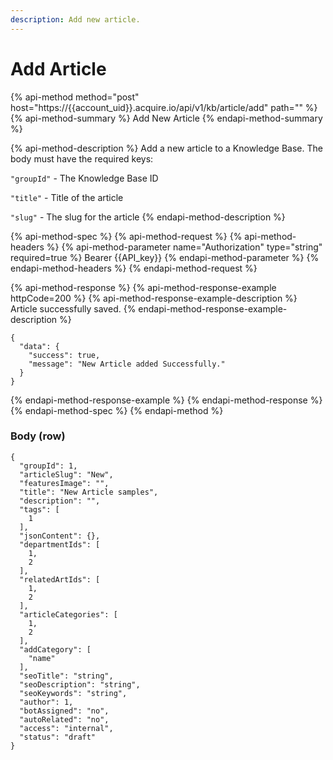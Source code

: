 ```yaml
---
description: Add new article.
---
```


# Add Article

{% api-method method="post" host="https://{{account\_uid}}.acquire.io/api/v1/kb/article/add" path="" %}
{% api-method-summary %}
Add New Article
{% endapi-method-summary %}

{% api-method-description %}
Add a new article to a Knowledge Base. The body must have the required keys:   
   
`"groupId"` - The Knowledge Base ID   
  
`"title"` - Title of the article   
  
`"slug"` - The slug for the article
{% endapi-method-description %}

{% api-method-spec %}
{% api-method-request %}
{% api-method-headers %}
{% api-method-parameter name="Authorization" type="string" required=true %}
Bearer {{API\_key}}
{% endapi-method-parameter %}
{% endapi-method-headers %}
{% endapi-method-request %}

{% api-method-response %}
{% api-method-response-example httpCode=200 %}
{% api-method-response-example-description %}
Article successfully saved.
{% endapi-method-response-example-description %}

```
{
  "data": {
    "success": true,
    "message": "New Article added Successfully."
  }
}
```
{% endapi-method-response-example %}
{% endapi-method-response %}
{% endapi-method-spec %}
{% endapi-method %}

### Body \(row\)

```text
{
  "groupId": 1,
  "articleSlug": "New",
  "featuresImage": "",
  "title": "New Article samples",
  "description": "",
  "tags": [
    1
  ],
  "jsonContent": {},
  "departmentIds": [
    1,
    2
  ],
  "relatedArtIds": [
    1,
    2
  ],
  "articleCategories": [
    1,
    2
  ],
  "addCategory": [
    "name"
  ],
  "seoTitle": "string",
  "seoDescription": "string",
  "seoKeywords": "string",
  "author": 1,
  "botAssigned": "no",
  "autoRelated": "no",
  "access": "internal",
  "status": "draft"
}
```

